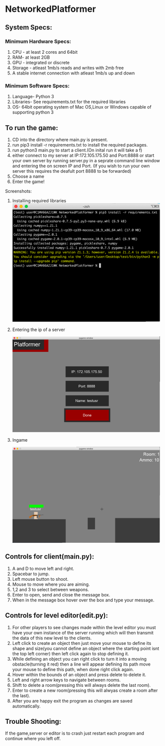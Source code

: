 # NetworkedPlatformer

## System Specs: 

### Minimum Hardware Specs:

1. CPU - at least 2 cores and 64bit 
2. RAM-  at least 2GB 
3. GPU - integrated or discrete 
4. Storage - atleast 1mb/s reads and writes with 2mb free  
5. A stable internet connection with atleast 1mb/s up and down

### Minimum Software Specs:

1. Language- Python 3
2. Libraries- See requirements.txt for the required libraries 
3. OS- 64bit operating system of Mac OS,Linux or Windows capable of supporting python 3



## To run the game:
1. CD into the directory where main.py is present.
2. run pip3 install -r requirements.txt to install the required packages.
3. run python3 main.py to start a client.(On inital run it will take a f)
4. either connect to my server at IP:172.105.175.50 and Port:8888 or start your own server by running server.py in a seprate command line window and entering the on screen IP and Port. (If you wish to run your own server this requires the deafult port 8888 to be forwarded)
5. Choose a name 
6. Enter the game!

Screenshots:

1. Installing required libraries ![image](images/image.png)

2. Entering the ip of a server

   ![image2](images/image2.png)

3. Ingame 

   ![image3](images/image3.png)

## Controls for client(main.py):

1. A and D to move left and right.
2. Spacebar to jump.
3. Left mouse button to shoot.
4. Mouse to move where you are aiming.
5. 1,2 and 3 to select between weapons.
6. Enter to open, send and close the message box.
7. When in the message box hover over the box and type your message.

## Controls for level editor(edit.py):

1. For other players to see changes made within the level editor you must have your own instance of the server running which will then transmit the data of this new level to the clients.
2. Left click to create an object then just move your mouse to define its shape and size(you cannot define an object where the starting point isnt the top left corner) then left click again to stop defining it.
3. While defining an object you can right click to turn it into a moving obstacle(turning it red) then a line will appear defining its path move your mouse to define this path, when done right click again.
4. Hover within the bounds of an object and press delete to delete it.
5. Left and right arrow keys to navigate between rooms.
6. Shift to delete a room(pressing this will always delete the last room).
7. Enter to create a new room(pressing this will alwyas create a room after the last).
8. After you are happy exit the program as changes are saved automatically.

## Trouble Shooting:

If the game,server or editor is to crash just restart each program and continue where you left off.



